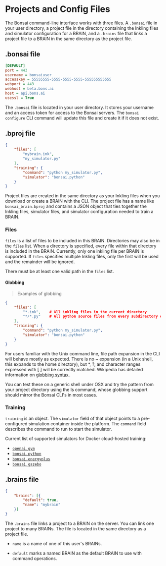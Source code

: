 # Projects and Config Files

The Bonsai command-line interface works with three files.  A `.bonsai` file in
your user directory, a project file in the directory containing the Inkling 
files and simulator configuration for a BRAIN, and a `.brains` file that links
a project file to a BRAIN in the same directory as the project file.

## .bonsai file

```ini
[DEFAULT]
port = 443
username = bonsaiuser
accesskey = 55555555-5555-5555-5555-555555555555
webport = 443
webhost = beta.bons.ai
host = api.bons.ai
usessl = True
```

The `.bonsai` file is located in your user directory. It stores your username and an access token for access to the
Bonsai servers. The `bonsai configure` CLI command will update this file and create it if it does not exist.


## .bproj file

```json
{
    "files": [
        "mybrain.ink",
        "my_simulator.py"
    ],
    "training": {
        "command": "python my_simulator.py",
        "simulator": "bonsai.python"
    }
}
```

Project files are created in the same directory as your Inkling files when
you download or create a BRAIN with the CLI. The project file has a name like
`bonsai_brain.bproj` and contains a JSON object that ties together the Inkling
files, simulator files, and simulator configuration needed to train a BRAIN.

### Files

`files` is a list of files to be included in this BRAIN. Directories
may also be in the `files` list. When a directory is specified, every file
within that directory is included in the BRAIN. Currently, only one inkling
file per BRAIN is supported. If `files` specifies multiple Inkling files,
only the first will be used and the remainder will be ignored.

There must be at least one valid path in the `files` list.

#### Globbing

> Examples of globbing

```json
{
    "files": [
        "*.ink",    # All inkling files in the current directory
        "*/*.py"    # All python source files from every subdirectory one level below cwd
    ],
    "training": {
        "command": "python my_simulator.py",
        "simulator": "bonsai.python"
    }
}
```

For users familiar with the Unix command line, file path expansion in the CLI will behave mostly as expected. There is no ~ expansion (in a Unix shell, this expands to the home directory), but *, ?, and character ranges expressed with [ ] will be correctly matched. Wikipedia has detailed information on [globbing syntax][5].

You can test these on a generic shell under OSX and try the pattern from your project directory using the ls command, whose globbing support should mirror the Bonsai CLI's in most cases.

### Training

`training` is an object.  The `simulator` field of that object
points to a pre-configured simulation container inside the platform. The
`command` field describes the command to run to start the simulator.

Current list of supported simulators for Docker cloud-hosted training:

 * [`openai.gym`][1]
 * [`bonsai.python`][2]
 * [`bonsai.energyplus`][3]
 * [`bonsai.gazebo`][4]

## .brains file

```json
{
    "brains": [{
        "default": true,
        "name": "mybrain"
    }]
}

```

The `.brains` file links a project to a BRAIN on the server. You can link one
project to many BRAINs.  The file is located in the same directory as a
project file.


 * `name` is a name of one of this user's BRAINs.

 * `default` marks a named BRAIN as the default BRAIN to use with command
   operations.


[1]: https://quay.io/repository/bonsai/gym
[2]: https://quay.io/repository/bonsai/python
[3]: https://quay.io/repository/bonsai/energyplus
[4]: https://quay.io/repository/bonsai/gazebo
[5]: https://en.wikipedia.org/wiki/Glob_(programming)